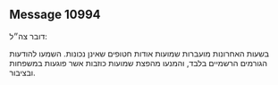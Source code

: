 ## Message 10994

דובר צה״ל:

בשעות האחרונות מועברות שמועות אודות חטופים שאינן נכונות. השמעו להודעות הגורמים הרשמיים בלבד, והמנעו מהפצת שמועות כוזבות אשר פוגעות במשפחות ובציבור.

